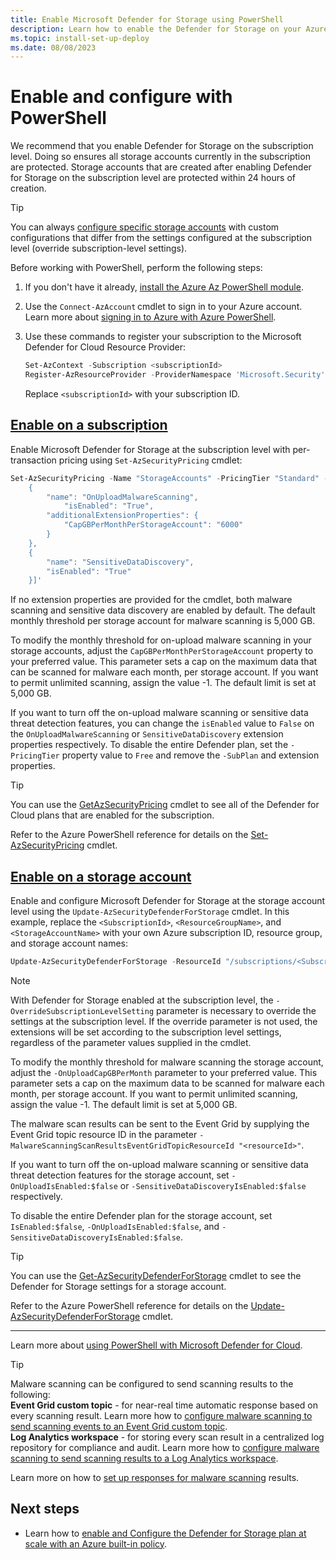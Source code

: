 ```yaml
---
title: Enable Microsoft Defender for Storage using PowerShell
description: Learn how to enable the Defender for Storage on your Azure subscription for Microsoft Defender for Cloud using PowerShell.
ms.topic: install-set-up-deploy
ms.date: 08/08/2023
---
```


# Enable and configure with PowerShell

We recommend that you enable Defender for Storage on the subscription level. Doing so ensures all storage accounts currently in the subscription are protected. Storage accounts that are created after enabling Defender for Storage on the subscription level are protected within 24 hours of creation.

> [!TIP]
> You can always [configure specific storage accounts](/azure/storage/common/azure-defender-storage-configure?toc=%2Fazure%2Fdefender-for-cloud%2Ftoc.json&tabs=enable-subscription#override-defender-for-storage-subscription-level-settings) with custom configurations that differ from the settings configured at the subscription level (override subscription-level settings).

Before working with PowerShell, perform the following steps:

1. If you don't have it already, [install the Azure Az PowerShell module](/powershell/azure/install-azure-powershell).
1. Use the `Connect-AzAccount` cmdlet to sign in to your Azure account. Learn more about [signing in to Azure with Azure PowerShell](/powershell/azure/authenticate-azureps).
1. Use these commands to register your subscription to the Microsoft Defender for Cloud Resource Provider:

    ```powershell
    Set-AzContext -Subscription <subscriptionId>
    Register-AzResourceProvider -ProviderNamespace 'Microsoft.Security'
    ```

    Replace `<subscriptionId>` with your subscription ID.

## [Enable on a subscription](#tab/enable-subscription/)

Enable Microsoft Defender for Storage at the subscription level with per-transaction pricing using `Set-AzSecurityPricing` cmdlet:

```powershell
Set-AzSecurityPricing -Name "StorageAccounts" -PricingTier "Standard" -SubPlan "DefenderForStorageV2" -Extension '[
    {
        "name": "OnUploadMalwareScanning",
            "isEnabled": "True",
        "additionalExtensionProperties": {
            "CapGBPerMonthPerStorageAccount": "6000"
        }
    },
    {
        "name": "SensitiveDataDiscovery",
        "isEnabled": "True"
    }]'
```

If no extension properties are provided for the cmdlet, both malware scanning and sensitive data discovery are enabled by default. The default monthly threshold per storage account for malware scanning is 5,000 GB.

To modify the monthly threshold for on-upload malware scanning in your storage accounts, adjust the `CapGBPerMonthPerStorageAccount` property to your preferred value. This parameter sets a cap on the maximum data that can be scanned for malware each month, per storage account. If you want to permit unlimited scanning, assign the value -1. The default limit is set at 5,000 GB.

If you want to turn off the on-upload malware scanning or sensitive data threat detection features, you can change the `isEnabled` value to `False` on the `OnUploadMalwareScanning` or `SensitiveDataDiscovery` extension properties respectively. To disable the entire Defender plan, set the `-PricingTier` property value to `Free` and remove the `-SubPlan` and extension properties.

> [!TIP]
> You can use the [GetAzSecurityPricing](/powershell/module/az.security/get-azsecuritypricing) cmdlet to see all of the Defender for Cloud plans that are enabled for the subscription.

Refer to the Azure PowerShell reference for details on the [Set-AzSecurityPricing](/powershell/module/az.security/set-azsecuritypricing) cmdlet.

## [Enable on a storage account](#tab/enable-storage-account/)

Enable and configure Microsoft Defender for Storage at the storage account level using the `Update-AzSecurityDefenderForStorage`  cmdlet. In this example, replace the `<SubscriptionId>`, `<ResourceGroupName>`, and `<StorageAccountName>` with your own Azure subscription ID, resource group, and storage account names:

```powershell
Update-AzSecurityDefenderForStorage -ResourceId "/subscriptions/<SubscriptionId>/resourcegroups/<ResourceGroupName>/providers/Microsoft.Storage/storageAccounts/<StorageAccountName>" -IsEnabled -OverrideSubscriptionLevelSetting -OnUploadIsEnabled -OnUploadCapGbPerMonth 7000 -SensitiveDataDiscoveryIsEnabled
```

> [!NOTE]
> With Defender for Storage enabled at the subscription level, the `-OverrideSubscriptionLevelSetting` parameter is necessary to override the settings at the subscription level. If the override parameter is not used, the extensions will be set according to the subscription level settings, regardless of the parameter values supplied in the cmdlet.

To modify the monthly threshold for malware scanning the storage account, adjust the `-OnUploadCapGBPerMonth` parameter to your preferred value. This parameter sets a cap on the maximum data to be scanned for malware each month, per storage account. If you want to permit unlimited scanning, assign the value -1. The default limit is set at 5,000 GB.

The malware scan results can be sent to the Event Grid by supplying the Event Grid topic resource ID in the parameter  `-MalwareScanningScanResultsEventGridTopicResourceId "<resourceId>"`.

If you want to turn off the on-upload malware scanning or sensitive data threat detection features for the storage account, set `-OnUploadIsEnabled:$false` or `-SensitiveDataDiscoveryIsEnabled:$false` respectively.

To disable the entire Defender plan for the storage account, set `IsEnabled:$false`, `-OnUploadIsEnabled:$false`, and `-SensitiveDataDiscoveryIsEnabled:$false`.

> [!TIP]
> You can use the [Get-AzSecurityDefenderForStorage](/powershell/module/az.security/get-azsecuritydefenderforstorage) cmdlet to see the Defender for Storage settings for a storage account.

Refer to the Azure PowerShell reference for details on the [Update-AzSecurityDefenderForStorage](/powershell/module/az.security/update-azsecuritydefenderforstorage) cmdlet.

---

Learn more about [using PowerShell with Microsoft Defender for Cloud](powershell-onboarding.md).

> [!TIP]
> Malware scanning can be configured to send scanning results to the following: <br>  **Event Grid custom topic** - for near-real time automatic response based on every scanning result. Learn more how to [configure malware scanning to send scanning events to an Event Grid custom topic](/azure/storage/common/azure-defender-storage-configure?toc=%2Fazure%2Fdefender-for-cloud%2Ftoc.json&tabs=enable-storage-account#setting-up-event-grid-for-malware-scanning). <br> **Log Analytics workspace** - for storing every scan result in a centralized log repository for compliance and audit. Learn more how to [configure malware scanning to send scanning results to a Log Analytics workspace](/azure/storage/common/azure-defender-storage-configure?toc=%2Fazure%2Fdefender-for-cloud%2Ftoc.json&tabs=enable-storage-account#setting-up-logging-for-malware-scanning).

Learn more on how to [set up responses for malware scanning](defender-for-storage-configure-malware-scan.md) results.

## Next steps

- Learn how to [enable and Configure the Defender for Storage plan at scale with an Azure built-in policy](defender-for-storage-policy-enablement.md).

